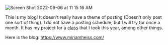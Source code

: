 ![Screen Shot 2022-09-06 at 11 15 16 AM](https://user-images.githubusercontent.com/110204835/188672320-9bb0a49d-4e1f-4141-bcc6-d70936342ffe.png)


This is my blog! It doesn't really have a theme of posting (Doesn't only post one sort of thing). I do not have a posting schedule, but I will try for once a month. It has my project for a [class](https://bootcamp.davidkane.info/) that I took this year, among other things. 

Here is the blog: <https://www.miriamheiss.com/>




